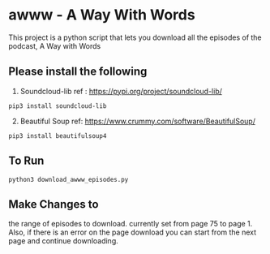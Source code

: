 # awww - A Way With Words
This project is a python script that lets you download all the episodes of the podcast, A Way with Words

## Please install the following
1.  Soundcloud-lib ref : https://pypi.org/project/soundcloud-lib/
```
pip3 install soundcloud-lib
```
2.   Beautiful Soup ref: https://www.crummy.com/software/BeautifulSoup/
```
pip3 install beautifulsoup4
```

## To Run
```
python3 download_awww_episodes.py
```
## Make Changes to 
the range of episodes to download. currently set from page 75 to page 1. 
Also, if there is an error on the page download you can start from the next page and continue downloading. 
